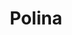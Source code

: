 ---
title: "Polina"
description: "If you prefer an elite holiday in the company of a beautiful and intelligent girl, then I am the girl escort, which will brighten up any pastime and give an unforgettable experience. I love to travel and sunbathe, and I am a successful man who reciprocates due to his perfect figure, pretty face, and comfortable character. I know several languages, graduated from a higher education institution, and am interested in a variety of information to support a conversation with a man and his surroundings.   

Beautiful escort girls are ideal for escorting to corporate and business meetings or events. After all, like me, they are charismatic, friendly, and persuasive in their ability to communicate. "
Price: "From 1000$"
height: "179"
weight: "52"
age: "23"
folder: polina
bustSize: "2"
hairColor: "brunet"
visa: "GB"
mainImage: 1.webp
images:
  - 2.webp
  - 3.webp
---